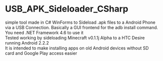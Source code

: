 # USB_APK_Sideloader_CSharp
simple tool made in C# WinForms to Sideload .apk files to a Android Phone via a USB Connection. Basically a GUI frontend for the adb install command. You need .NET Framework 4.6 to use it
<br>
Tested working by sideloading Minecraft v0.1.1j Alpha to a HTC Desire running Android 2.2.2
<br> It is intended to make installing apps on old Android devices without SD card and Google Play access easier
